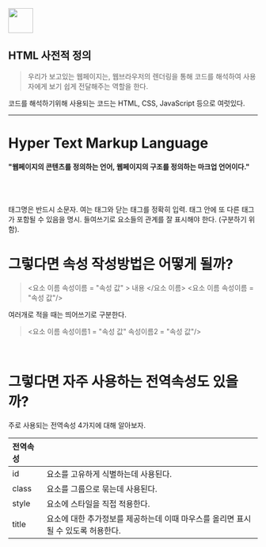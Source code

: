 <img src="https://velog.velcdn.com/images/jinyeong0448/post/1666b185-e216-439f-91cf-3c9216565eb3/image.svg" width="50" height="50"/>

## HTML 사전적 정의
> 우리가 보고있는 웹페이지는, 웹브라우저의 렌더링을 통해 
코드를 해석하여 사용자에게 보기 쉽게 전달해주는 역할을 한다.

코드를 해석하기위해 사용되는 코드는 HTML, CSS, JavaScript 등으로 여럿있다.

---

<h1> Hyper Text Markup Language</h1>
<h4>"웹페이지의 콘텐츠를 정의하는 언어, 웹페이지의 구조를 정의하는 마크업 언어이다."</h4>

<br></br>
  
태그명은 반드시 소문자.
여는 태그와 닫는 태그를 정확히 입력.
태그 안에 또 다른 태그가 포함될 수 있음을 명시.
들여쓰기로 요소들의 관계를 잘 표시해야 한다. (구분하기 위함).
<br>
  

<h1> 그렇다면 속성 작성방법은 어떻게 될까?</h1>

> <요소 이름 속성이름 = "속성 값" > 내용 </요소 이름>
> <요소 이름 속성이름 = "속성 값"/>


여러개로 적을 때는 띄어쓰기로 구분한다.
> <요소 이름 속성이름1 = "속성 값" 속성이름2 = "속성 값"/>

<br>

<h1> 그렇다면 자주 사용하는 전역속성도 있을까?</h1>
주로 사용되는 전역속성 4가지에 대해 알아보자.

|전역속성| |
|:---|:---|
| id | 요소를 고유하게 식별하는데 사용된다.
| class | 요소를 그룹으로 묶는데 사용된다.
| style | 요소에 스타일을 직접 적용한다.
| title | 요소에 대한 추가정보를 제공하는데 이때 마우스를 올리면 표시될 수 있도록 허용한다.

